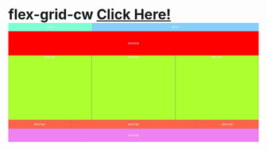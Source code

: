 # flex-grid-cw [Click Here!](https://oz-mt.github.io/flex-grid-cw/) ![flex-grid-cw](https://github.com/Oz-MT/flex-grid-cw/blob/master/Ekran%20G%C3%B6r%C3%BCnt%C3%BCs%C3%BC.JPG) 
